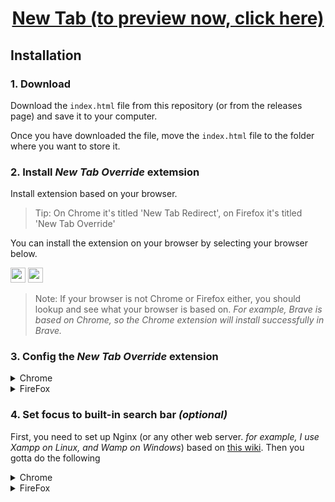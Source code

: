 <h1 align="center"><a href="https://alialmasi.github.io/newtab/" target="_blank">New Tab (to preview now, click here)</a></h1>

## Installation

### 1. Download

Download the `index.html` file from this repository (or from the releases page) and save it to your computer.

Once you have downloaded the file, move the `index.html` file to the folder where you want to store it.

### 2. Install *New Tab Override* extemsion

Install extension based on your browser.

> Tip: On Chrome it's titled 'New Tab Redirect', on Firefox it's titled 'New Tab Override'

You can install the extension on your browser by selecting your browser below.

<a href="https://addons.mozilla.org/en-US/firefox/addon/new-tab-override/"><img src="https://user-images.githubusercontent.com/74229780/211720609-6ed494f5-cabe-412a-9a8a-c1be9be58c5c.png" width="24px"></a>
<a href="https://chrome.google.com/webstore/detail/new-tab-redirect/icpgjfneehieebagbmdbhnlpiopdcmna"><img src="https://user-images.githubusercontent.com/74229780/211722577-be8f1689-1883-4ab2-be85-7d938f34997f.png" width="24px"></a>

> Note: If your browser is not Chrome or Firefox either, you should lookup and see what your browser is based on. *For example, Brave is based on Chrome, so the Chrome extension will install successfully in Brave.*

### 3. Config the *New Tab Override* extension

<details>
<summary>Chrome</summary>

1. Open the extensions by typing `chrome://extensions/` in the address bar.
2. Find the "New Tab Redirect" extension and click the "Details" button.
3. Click the "Extension Options" button.
4. Go to the "URL" tab.
5. Paste the path to the index file you unzipped earlier into the "Redirect URL" field.
6. Then click the "Save" button.

</details>

<details>
  <summary>FireFox</summary>


1. Open the extensions by typing `about:addons` in the address bar.
2. Go to the "Extensions" tab.
3. Find the "New Tab Override" extension, click the three-dot button, and select options.
4. Set "Option" to "local file".
5. Click "Browse" and select the index file you unzipped earlier.

</details>

### 4. Set focus to built-in search bar *(optional)*

First, you need to set up Nginx (or any other web server. *for example, I use Xampp on Linux, and Wamp on Windows*) based on [this wiki](https://github.com/jimschubert/NewTab-Redirect/wiki#page-focus-on-file-redirects). Then you gotta do the following

<details>
<summary>Chrome</summary>

1. Go to the "Extension Options" page as you did before.
2. Go to the "URL" tab.
3. Paste `http://localhost` into the "Redirect URL" field.
4. Click the "Save" button.

</details>

<details>
  <summary>FireFox</summary>


1. Go to the "New Tab Override" settings as you did before.
2. Set "Option" to "custom URL".
3. Paste `http://localhost` into the "URL" field.
4. Check the "Set focus to the web page instead of the address bar" checkbox.

</details>
